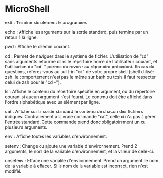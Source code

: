 # MicroShell 

exit : 
Termine simplement le programme.

echo : 
Affiche les arguments sur la sortie standard, puis termine par un retour à la ligne.

pwd : 
Affiche le chemin courant.

cd : 
Permet de naviguer dans le système de fichier. L'utilisation de "cd" sans arguments retourne dans le répertoire home de l'utilisateur courant, et l'utilisation de "cd -" permet de revenir au répertoire précédent. En cas de questions, référez-vous au built-in "cd" de votre propre shell (shell utilisé: zsh. le comportement n'est pas le même sur bash ou tcsh, il faut respecter celui de zsh pour le "cd -").

ls : 
Affiche le contenu du répertoire spécifié en argument, ou du répertoire courant si aucun argument n'est fourni. Le contenu doit être affiché dans l'ordre alphabétique avec un élément par ligne.

cat : 
Affiche sur la sortie standard le contenu de chacun des fichiers indiqués. Contrairement à la vraie commande "cat", celle ci n'a pas à gérer l'entrée standard. Cette commande prend donc obligatoirement un ou plusieurs arguments.

env : 
Affiche toutes les variables d'environnement.

setenv : 
Change ou ajoute une variable d'environnement. Prend 2 arguments, le nom de la variable d'environnement, et la valeur de celle-ci.

unsetenv : 
Efface une variable d'environnement. Prend un argument, le nom de la variable à effacer. Si le nom de la variable est incorrect, rien n'est modifié. 
